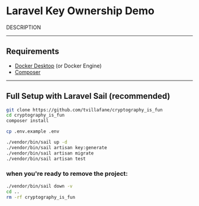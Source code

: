 # Laravel Key Ownership Demo

DESCRIPTION

---

## Requirements
- [Docker Desktop](https://www.docker.com/products/docker-desktop) (or Docker Engine)
- [Composer](https://getcomposer.org/)

---

## Full Setup with Laravel Sail (recommended)

```bash
git clone https://github.com/tvillafane/cryptography_is_fun
cd cryptography_is_fun
composer install

cp .env.example .env

./vendor/bin/sail up -d
./vendor/bin/sail artisan key:generate
./vendor/bin/sail artisan migrate
./vendor/bin/sail artisan test
```

### when you're ready to remove the project:

```bash
./vendor/bin/sail down -v
cd ..
rm -rf cryptography_is_fun
```